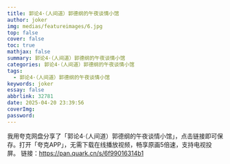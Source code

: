 ```yaml
---
title: 郭论4·（人间道）郭德纲的午夜谈情小馆
author: joker
img: medias/featureimages/6.jpg
top: false
cover: false
toc: true
mathjax: false
summary: 郭论4·（人间道）郭德纲的午夜谈情小馆
categories: 郭论4·（人间道）郭德纲的午夜谈情小馆
tags:
  - 郭论4·（人间道）郭德纲的午夜谈情小馆
keywords: joker
essay: false
abbrlink: 32781
date: 2025-04-20 23:39:56
coverImg:
password:
---
```


我用夸克网盘分享了「郭论4·（人间道）郭德纲的午夜谈情小馆」，点击链接即可保存。打开「夸克APP」，无需下载在线播放视频，畅享原画5倍速，支持电视投屏。
链接：https://pan.quark.cn/s/6f99016314b1
